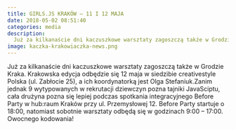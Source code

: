 ```yaml
---
title: GIRLS.JS KRAKÓW – 11 I 12 MAJA
date: 2018-05-02 08:51:40
categories: media
description:
  Już za kilkanaście dni kaczuszkowe warsztaty zagoszczą także w Grodzie Kraka. Krakowska edycja odbędzie się 12 maja w siedzibie creativestyle Polska (ul. Zabłocie 25), a ich koordynatorką jest Olga Stefaniuk.
image: kaczka-krakowiaczka-news.png
---
```

Już za kilkanaście dni kaczuszkowe warsztaty zagoszczą także w Grodzie Kraka. Krakowska edycja odbędzie się 12 maja w siedzibie creativestyle Polska (ul. Zabłocie 25), a ich koordynatorką jest Olga Stefaniuk.Zanim jednak 9 wytypowanych w rekrutacji dziewczyn pozna tajniki JavaSciptu, cała drużyna pozna się lepiej podczas spotkania integracyjnego Before Party w hub:raum Kraków przy ul. Przemysłowej 12. Before Party startuje o 18:00, natomiast sobotnie warsztaty odbędą się w godzinach 9:00 – 17:00. Owocnego kodowania!
